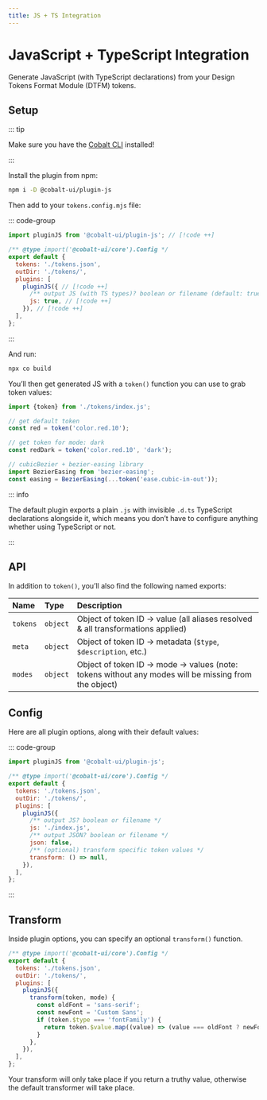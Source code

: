 ```yaml
---
title: JS + TS Integration
---
```


# JavaScript + TypeScript Integration

Generate JavaScript (with TypeScript declarations) from your Design Tokens Format Module (DTFM) tokens.

## Setup

::: tip

Make sure you have the [Cobalt CLI](/guides/cli) installed!

:::

Install the plugin from npm:

```bash
npm i -D @cobalt-ui/plugin-js
```

Then add to your `tokens.config.mjs` file:

::: code-group

<!-- prettier-ignore -->
```js [tokens.config.mjs]
import pluginJS from '@cobalt-ui/plugin-js'; // [!code ++]

/** @type import('@cobalt-ui/core').Config */
export default {
  tokens: './tokens.json',
  outDir: './tokens/',
  plugins: [
    pluginJS({ // [!code ++]
      /** output JS (with TS types)? boolean or filename (default: true) */ // [!code ++]
      js: true, // [!code ++]
    }), // [!code ++]
  ],
};
```

:::

And run:

```sh
npx co build
```

You’ll then get generated JS with a `token()` function you can use to grab token values:

```js
import {token} from './tokens/index.js';

// get default token
const red = token('color.red.10');

// get token for mode: dark
const redDark = token('color.red.10', 'dark');

// cubicBezier + bezier-easing library
import BezierEasing from 'bezier-easing';
const easing = BezierEasing(...token('ease.cubic-in-out'));
```

::: info

The default plugin exports a plain `.js` with invisible `.d.ts` TypeScript declarations alongside it, which means you don’t have to configure anything whether using TypeScript or not.

:::

## API

In addition to `token()`, you’ll also find the following named exports:

| Name     | Type     | Description                                                                                         |
| :------- | :------- | :-------------------------------------------------------------------------------------------------- |
| `tokens` | `object` | Object of token ID → value (all aliases resolved & all transformations applied)                     |
| `meta`   | `object` | Object of token ID → metadata (`$type`, `$description`, etc.)                                       |
| `modes`  | `object` | Object of token ID → mode → values (note: tokens without any modes will be missing from the object) |

## Config

Here are all plugin options, along with their default values:

::: code-group

```js [tokens.config.mjs]
import pluginJS from '@cobalt-ui/plugin-js';

/** @type import('@cobalt-ui/core').Config */
export default {
  tokens: './tokens.json',
  outDir: './tokens/',
  plugins: [
    pluginJS({
      /** output JS? boolean or filename */
      js: './index.js',
      /** output JSON? boolean or filename */
      json: false,
      /** (optional) transform specific token values */
      transform: () => null,
    }),
  ],
};
```

:::

## Transform

Inside plugin options, you can specify an optional `transform()` function.

```js
/** @type import('@cobalt-ui/core').Config */
export default {
  tokens: './tokens.json',
  outDir: './tokens/',
  plugins: [
    pluginJS({
      transform(token, mode) {
        const oldFont = 'sans-serif';
        const newFont = 'Custom Sans';
        if (token.$type === 'fontFamily') {
          return token.$value.map((value) => (value === oldFont ? newFont : value));
        }
      },
    }),
  ],
};
```

Your transform will only take place if you return a truthy value, otherwise the default transformer will take place.
